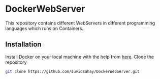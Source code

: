 # DockerWebServer
This repository contains different WebServers in different programming languages which runs on Containers.

## Installation
Install Docker on your local machine with the help from [here](https://www.digitalocean.com/community/tutorials/how-to-install-and-use-docker-on-ubuntu-18-04).
Clone the repository
```sh
git clone https://github.com/suvidsahay/DockerWebServer.git
```
